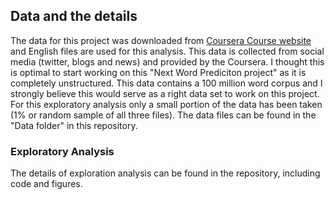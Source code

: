 Data and the details
--------------------

The data for this project was downloaded from [Coursera Course
website](https://d396qusza40orc.cloudfront.net/dsscapstone/dataset/Coursera-SwiftKey.zip)
and English files are used for this analysis. This data is collected
from social media (twitter, blogs and news) and provided by the
Coursera. I thought this is optimal to start working on this "Next Word
Prediciton project" as it is completely unstructured. This data contains
a 100 million word corpus and I strongly believe this would serve as a
right data set to work on this project. For this exploratory analysis
only a small portion of the data has been taken (1% or random sample of
all three files). The data files can be found in the "Data folder" in
this repository.

### Exploratory Analysis

The details of exploration analysis can be found in the repository,
including code and figures.
